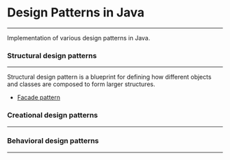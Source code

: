 # Design Patterns in Java
---
Implementation of various design patterns in Java.
### Structural design patterns
---
Structural design pattern is a blueprint for defining how different objects and classes are composed to form larger structures.
* [Facade pattern](Facade/)

### Creational design patterns
---

### Behavioral design patterns
----
